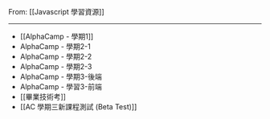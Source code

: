 From: [[Javascript 學習資源]]

---

* [[AlphaCamp - 學期1]]
* AlphaCamp - 學期2-1
* AlphaCamp - 學期2-2
* AlphaCamp - 學期2-3
* AlphaCamp - 學期3-後端
* AlphaCamp - 學習3-前端
* [[畢業技術考]]
* [[AC 學期三新課程測試 (Beta Test)]]
